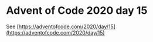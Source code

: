 # Advent of Code 2020 day 15

See [https://adventofcode.com/2020/day/15](https://adventofcode.com/2020/day/15)
